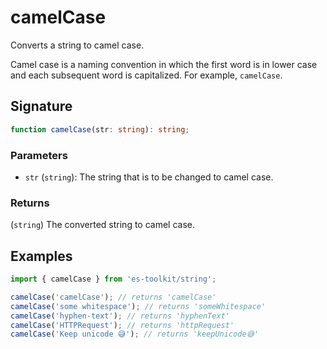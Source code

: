 # camelCase

Converts a string to camel case.

Camel case is a naming convention in which the first word is in lower case and each subsequent word is capitalized. For example, `camelCase`.

## Signature

```typescript
function camelCase(str: string): string;
```

### Parameters

- `str` (`string`): The string that is to be changed to camel case.

### Returns

(`string`) The converted string to camel case.

## Examples

```typescript
import { camelCase } from 'es-toolkit/string';

camelCase('camelCase'); // returns 'camelCase'
camelCase('some whitespace'); // returns 'someWhitespace'
camelCase('hyphen-text'); // returns 'hyphenText'
camelCase('HTTPRequest'); // returns 'httpRequest'
camelCase('Keep unicode 😅'); // returns 'keepUnicode😅'
```
